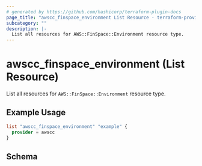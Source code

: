 ```yaml
---
# generated by https://github.com/hashicorp/terraform-plugin-docs
page_title: "awscc_finspace_environment List Resource - terraform-provider-awscc"
subcategory: ""
description: |-
  List all resources for AWS::FinSpace::Environment resource type.
---
```


# awscc_finspace_environment (List Resource)

List all resources for `AWS::FinSpace::Environment` resource type.

## Example Usage

```terraform
list "awscc_finspace_environment" "example" {
  provider = awscc
}
```

<!-- schema generated by tfplugindocs -->
## Schema
